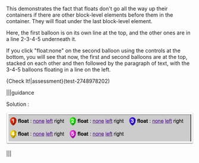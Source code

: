 This demonstrates the fact that floats don't go all the way up their containers if there are other block-level elements before them in the container. They will float under the last block-level element.

Here, the first balloon is on its own line at the top, and the other ones are in a line 2-3-4-5 underneath it.

If you click "float:none" on the second balloon using the controls at the bottom, you will see that now, the first and second balloons are at the top, stacked on each other and then followed by the paragraph of text, with the 3-4-5 balloons floating in a line on the left. 

{Check It!|assessment}(test-2748978202)

|||guidance

Solution :

![](.guides/img/solution_4_3.png)

|||
